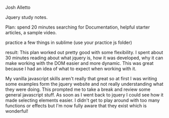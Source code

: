 
Josh Alletto 

Jquery study notes.

Plan: spend 20 minutes searching for Documentation, helpful starter articles, a sample video. 

practice a few things in sublime (use your practice js folder) 

result: This plan worked out pretty good with some flexibility. I spent about 30 minutes reading about what jquery is, how it was developed, why it can make working with the DOM easier and more dynamic. This was great because I had an idea of what to expect when working with it. 

My vanilla javascript skills aren't really that great so at first I was writing some examples form the jquery website and not really understanding what they were doing. This prompted me to take a break and review some general javascript stuff. As soon as I went back to jquery I could see how it made selecting elements easier. I didn't get to play around with too many functions or effects but I'm now fully aware that they exist which is wonderful! 